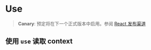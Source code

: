 # Use

> <info/>
>
> **Canary**: 预定将在下一个正式版本中启用。参阅 [React 发布渠道](https://zh-hans.react.dev/community/versioning-policy#all-release-channels) 



## 使用 `use` 读取 context

